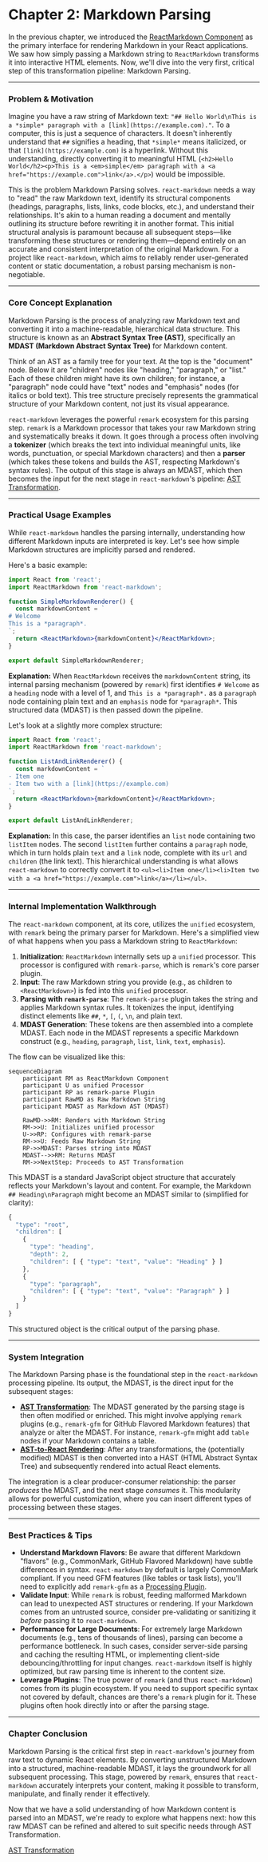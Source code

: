 # Chapter 2: Markdown Parsing

In the previous chapter, we introduced the [ReactMarkdown Component](chapter_01.md) as the primary interface for rendering Markdown in your React applications. We saw how simply passing a Markdown string to `ReactMarkdown` transforms it into interactive HTML elements. Now, we'll dive into the very first, critical step of this transformation pipeline: Markdown Parsing.

---

### Problem & Motivation

Imagine you have a raw string of Markdown text: `"## Hello World\nThis is a *simple* paragraph with a [link](https://example.com)."`. To a computer, this is just a sequence of characters. It doesn't inherently understand that `##` signifies a heading, that `*simple*` means italicized, or that `[link](https://example.com)` is a hyperlink. Without this understanding, directly converting it to meaningful HTML (`<h2>Hello World</h2><p>This is a <em>simple</em> paragraph with a <a href="https://example.com">link</a>.</p>`) would be impossible.

This is the problem Markdown Parsing solves. `react-markdown` needs a way to "read" the raw Markdown text, identify its structural components (headings, paragraphs, lists, links, code blocks, etc.), and understand their relationships. It's akin to a human reading a document and mentally outlining its structure before rewriting it in another format. This initial structural analysis is paramount because all subsequent steps—like transforming these structures or rendering them—depend entirely on an accurate and consistent interpretation of the original Markdown. For a project like `react-markdown`, which aims to reliably render user-generated content or static documentation, a robust parsing mechanism is non-negotiable.

---

### Core Concept Explanation

Markdown Parsing is the process of analyzing raw Markdown text and converting it into a machine-readable, hierarchical data structure. This structure is known as an **Abstract Syntax Tree (AST)**, specifically an **MDAST (Markdown Abstract Syntax Tree)** for Markdown content.

Think of an AST as a family tree for your text. At the top is the "document" node. Below it are "children" nodes like "heading," "paragraph," or "list." Each of these children might have its own children; for instance, a "paragraph" node could have "text" nodes and "emphasis" nodes (for italics or bold text). This tree structure precisely represents the grammatical structure of your Markdown content, not just its visual appearance.

`react-markdown` leverages the powerful `remark` ecosystem for this parsing step. `remark` is a Markdown processor that takes your raw Markdown string and systematically breaks it down. It goes through a process often involving a **tokenizer** (which breaks the text into individual meaningful units, like words, punctuation, or special Markdown characters) and then a **parser** (which takes these tokens and builds the AST, respecting Markdown's syntax rules). The output of this stage is always an MDAST, which then becomes the input for the next stage in `react-markdown`'s pipeline: [AST Transformation](chapter_03.md).

---

### Practical Usage Examples

While `react-markdown` handles the parsing internally, understanding how different Markdown inputs are interpreted is key. Let's see how simple Markdown structures are implicitly parsed and rendered.

Here's a basic example:

```jsx
import React from 'react';
import ReactMarkdown from 'react-markdown';

function SimpleMarkdownRenderer() {
  const markdownContent = `
# Welcome
This is a *paragraph*.
`;
  return <ReactMarkdown>{markdownContent}</ReactMarkdown>;
}

export default SimpleMarkdownRenderer;
```
**Explanation:** When `ReactMarkdown` receives the `markdownContent` string, its internal parsing mechanism (powered by `remark`) first identifies `# Welcome` as a `heading` node with a level of 1, and `This is a *paragraph*.` as a `paragraph` node containing plain text and an `emphasis` node for `*paragraph*`. This structured data (MDAST) is then passed down the pipeline.

Let's look at a slightly more complex structure:

```jsx
import React from 'react';
import ReactMarkdown from 'react-markdown';

function ListAndLinkRenderer() {
  const markdownContent = `
- Item one
- Item two with a [link](https://example.com)
`;
  return <ReactMarkdown>{markdownContent}</ReactMarkdown>;
}

export default ListAndLinkRenderer;
```
**Explanation:** In this case, the parser identifies an `list` node containing two `listItem` nodes. The second `listItem` further contains a `paragraph` node, which in turn holds plain `text` and a `link` node, complete with its `url` and `children` (the link text). This hierarchical understanding is what allows `react-markdown` to correctly convert it to `<ul><li>Item one</li><li>Item two with a <a href="https://example.com">link</a></li></ul>`.

---

### Internal Implementation Walkthrough

The `react-markdown` component, at its core, utilizes the `unified` ecosystem, with `remark` being the primary parser for Markdown. Here's a simplified view of what happens when you pass a Markdown string to `ReactMarkdown`:

1.  **Initialization**: `ReactMarkdown` internally sets up a `unified` processor. This processor is configured with `remark-parse`, which is `remark`'s core parser plugin.
2.  **Input**: The raw Markdown string you provide (e.g., as children to `<ReactMarkdown>`) is fed into this `unified` processor.
3.  **Parsing with `remark-parse`**: The `remark-parse` plugin takes the string and applies Markdown syntax rules. It tokenizes the input, identifying distinct elements like `##`, `*`, `[`, `(`, `\n`, and plain text.
4.  **MDAST Generation**: These tokens are then assembled into a complete MDAST. Each node in the MDAST represents a specific Markdown construct (e.g., `heading`, `paragraph`, `list`, `link`, `text`, `emphasis`).

The flow can be visualized like this:

```mermaid
sequenceDiagram
    participant RM as ReactMarkdown Component
    participant U as unified Processor
    participant RP as remark-parse Plugin
    participant RawMD as Raw Markdown String
    participant MDAST as Markdown AST (MDAST)

    RawMD->>RM: Renders with Markdown String
    RM->>U: Initializes unified processor
    U->>RP: Configures with remark-parse
    RM->>U: Feeds Raw Markdown String
    RP->>MDAST: Parses string into MDAST
    MDAST-->>RM: Returns MDAST
    RM->>NextStep: Proceeds to AST Transformation
```

This MDAST is a standard JavaScript object structure that accurately reflects your Markdown's layout and content. For example, the Markdown `## Heading\nParagraph` might become an MDAST similar to (simplified for clarity):

```javascript
{
  "type": "root",
  "children": [
    {
      "type": "heading",
      "depth": 2,
      "children": [ { "type": "text", "value": "Heading" } ]
    },
    {
      "type": "paragraph",
      "children": [ { "type": "text", "value": "Paragraph" } ]
    }
  ]
}
```
This structured object is the critical output of the parsing phase.

---

### System Integration

The Markdown Parsing phase is the foundational step in the `react-markdown` processing pipeline. Its output, the MDAST, is the direct input for the subsequent stages:

*   **[AST Transformation](chapter_03.md)**: The MDAST generated by the parsing stage is then often modified or enriched. This might involve applying `remark` plugins (e.g., `remark-gfm` for GitHub Flavored Markdown features) that analyze or alter the MDAST. For instance, `remark-gfm` might add `table` nodes if your Markdown contains a table.
*   **[AST-to-React Rendering](chapter_04.md)**: After any transformations, the (potentially modified) MDAST is then converted into a HAST (HTML Abstract Syntax Tree) and subsequently rendered into actual React elements.

The integration is a clear producer-consumer relationship: the parser *produces* the MDAST, and the next stage *consumes* it. This modularity allows for powerful customization, where you can insert different types of processing between these stages.

---

### Best Practices & Tips

*   **Understand Markdown Flavors**: Be aware that different Markdown "flavors" (e.g., CommonMark, GitHub Flavored Markdown) have subtle differences in syntax. `react-markdown` by default is largely CommonMark compliant. If you need GFM features (like tables or task lists), you'll need to explicitly add `remark-gfm` as a [Processing Plugin](chapter_07.md).
*   **Validate Input**: While `remark` is robust, feeding malformed Markdown can lead to unexpected AST structures or rendering. If your Markdown comes from an untrusted source, consider pre-validating or sanitizing it *before* passing it to `react-markdown`.
*   **Performance for Large Documents**: For extremely large Markdown documents (e.g., tens of thousands of lines), parsing can become a performance bottleneck. In such cases, consider server-side parsing and caching the resulting HTML, or implementing client-side debouncing/throttling for input changes. `react-markdown` itself is highly optimized, but raw parsing time is inherent to the content size.
*   **Leverage Plugins**: The true power of `remark` (and thus `react-markdown`) comes from its plugin ecosystem. If you need to support specific syntax not covered by default, chances are there's a `remark` plugin for it. These plugins often hook directly into or after the parsing stage.

---

### Chapter Conclusion

Markdown Parsing is the critical first step in `react-markdown`'s journey from raw text to dynamic React elements. By converting unstructured Markdown into a structured, machine-readable MDAST, it lays the groundwork for all subsequent processing. This stage, powered by `remark`, ensures that `react-markdown` accurately interprets your content, making it possible to transform, manipulate, and finally render it effectively.

Now that we have a solid understanding of how Markdown content is parsed into an MDAST, we're ready to explore what happens next: how this raw MDAST can be refined and altered to suit specific needs through AST Transformation.

[AST Transformation](chapter_03.md)